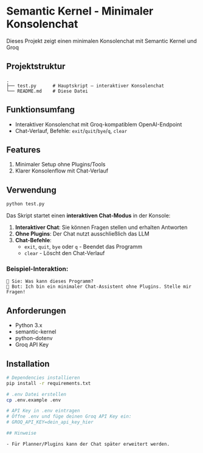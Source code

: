 # Semantic Kernel - Minimaler Konsolenchat

Dieses Projekt zeigt einen minimalen Konsolenchat mit Semantic Kernel und Groq

## Projektstruktur

```
.
├── test.py      # Hauptskript – interaktiver Konsolenchat
└── README.md    # Diese Datei
```

## Funktionsumfang

- Interaktiver Konsolenchat mit Groq-kompatiblem OpenAI-Endpoint
- Chat-Verlauf, Befehle: `exit`/`quit`/`bye`/`q`, `clear`

## Features

1. Minimaler Setup ohne Plugins/Tools
2. Klarer Konsolenflow mit Chat-Verlauf

## Verwendung

```bash
python test.py
```

Das Skript startet einen **interaktiven Chat-Modus** in der Konsole:

1. **Interaktiver Chat**: Sie können Fragen stellen und erhalten Antworten
2. **Ohne Plugins**: Der Chat nutzt ausschließlich das LLM
3. **Chat-Befehle**:
   - `exit`, `quit`, `bye` oder `q` - Beendet das Programm
   - `clear` - Löscht den Chat-Verlauf

### Beispiel-Interaktion:

```
👤 Sie: Was kann dieses Programm?
🤖 Bot: Ich bin ein minimaler Chat-Assistent ohne Plugins. Stelle mir Fragen!
```

## Anforderungen

- Python 3.x
- semantic-kernel
- python-dotenv
- Groq API Key

## Installation

```bash
# Dependencies installieren
pip install -r requirements.txt

# .env Datei erstellen
cp .env.example .env

# API Key in .env eintragen
# Öffne .env und füge deinen Groq API Key ein:
# GROQ_API_KEY=dein_api_key_hier

## Hinweise

- Für Planner/Plugins kann der Chat später erweitert werden.

